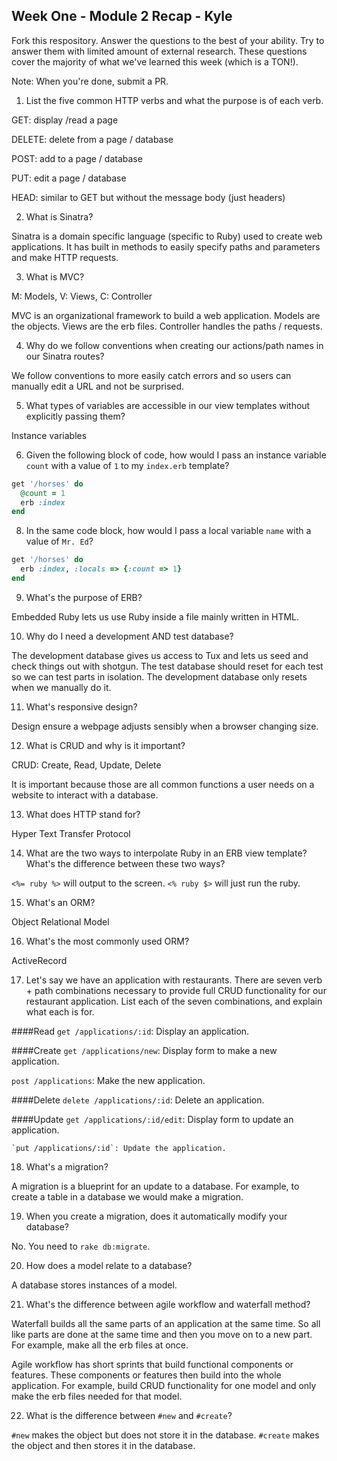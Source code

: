 ## Week One - Module 2 Recap - Kyle

Fork this respository. Answer the questions to the best of your ability. Try to answer them with limited amount of external research. These questions cover the majority of what we've learned this week (which is a TON!). 

Note: When you're done, submit a PR. 

1. List the five common HTTP verbs and what the purpose is of each verb.

  GET: display /read a page

  DELETE: delete from a page / database

  POST: add to a page / database

  PUT: edit a page / database

  HEAD: similar to GET but without the message body (just headers)

2. What is Sinatra?

  Sinatra is a domain specific language (specific to Ruby) used to create web applications. It has built in methods to easily specify paths and parameters and make HTTP requests.

3. What is MVC?

  M: Models,
  V: Views,
  C: Controller

  MVC is an organizational framework to build a web application. Models are the objects. Views are the erb files. Controller handles the paths / requests.

4. Why do we follow conventions when creating our actions/path names in our Sinatra routes?

  We follow conventions to more easily catch errors and so users can manually edit a URL and not be surprised.

5. What types of variables are accessible in our view templates without explicitly passing them?

  Instance variables

6. Given the following block of code, how would I pass an instance variable `count` with a value of `1` to my `index.erb` template?
  
  ```ruby
  get '/horses' do
    @count = 1
    erb :index
  end
  ```
  
8. In the same code block, how would I pass a local variable `name` with a value of `Mr. Ed`?

  ```ruby
  get '/horses' do
    erb :index, :locals => {:count => 1}
  end
  ```

9. What's the purpose of ERB?

  Embedded Ruby lets us use Ruby inside a file mainly written in HTML.

10. Why do I need a development AND test database?

  The development database gives us access to Tux and lets us seed and check things out with shotgun. The test database should reset for each test so we can test parts in isolation. The development database only resets when we manually do it.

11. What's responsive design?

  Design ensure a webpage adjusts sensibly when a browser changing size.
  
12. What is CRUD and why is it important?

  CRUD: Create, Read, Update, Delete

  It is important because those are all common functions a user needs on a website to interact with a database.

13. What does HTTP stand for? 

  Hyper Text Transfer Protocol

14. What are the two ways to interpolate Ruby in an ERB view template? What's the difference between these two ways?

  `<%= ruby %>` will output to the screen.
  `<% ruby $>` will just run the ruby.

15. What's an ORM?

  Object Relational Model

16. What's the most commonly used ORM?

  ActiveRecord

17. Let's say we have an application with restaurants. There are seven verb + path combinations necessary to provide full CRUD functionality for our restaurant application. List each of the seven combinations, and explain what each is for.

  ####Read
  `get /applications/:id`: Display an application.
  
  ####Create
  `get /applications/new`: Display form to make a new application.
  
  `post /applications`: Make the new application.
  
  ####Delete
    `delete /applications/:id`: Delete an application.
   
   ####Update
    `get /applications/:id/edit`: Display form to update an application.
    
    `put /applications/:id`: Update the application.
  
  
  

18. What's a migration? 

  A migration is a blueprint for an update to a database. For example, to create a table in a database we would make a migration.
  
19. When you create a migration, does it automatically modify your database?

  No. You need to `rake db:migrate`.
  
20. How does a model relate to a database?

  A database stores instances of a model.
  
21. What's the difference between agile workflow and waterfall method?

  Waterfall builds all the same parts of an application at the same time. So all like parts are done at the same time and then you move on to a new part. For example, make all the erb files at once.
  
  Agile workflow has short sprints that build functional components or features. These components or features then build into the whole application. For example, build CRUD functionality for one model and only make the erb files needed for that model.

22. What is the difference between `#new` and `#create`?

  `#new` makes the object but does not store it in the database. `#create` makes the object and then stores it in the database.
